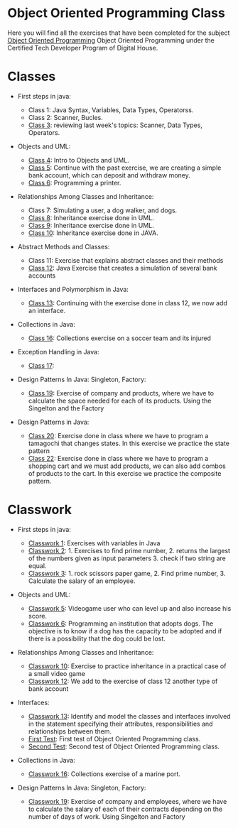 # Object Oriented Programming Class
Here you will find all the exercises that have been completed for the subject [Object Oriented Programming](https://github.com/Pavelezl/Object-Oriented-Programming-CodingExercises/files/9871132/V2.-.Copia.de.Programa.de.Programacion.Orientada.a.Objetos.pdf) Object Oriented Programming under the Certified Tech Developer Program of Digital House.

# Classes
- First steps in java:
  - Class 1: Java Syntax, Variables, Data Types, Operatorss.
  - Class 2: Scanner, Bucles.
  - [Class 3](https://github.com/Pavelezl/Object-Oriented-Programming-CodingExercises/files/9872777/Ejercicio.profesor.3.docx.pdf): reviewing last week's topics: Scanner, Data Types, Operators. 
  
- Objects and UML:
  - [Class 4](https://github.com/Pavelezl/Object-Oriented-Programming-CodingExercises/files/9873821/Ejercicios.para.mesa.de.trabajo.-.Clase.4.docx.pdf): Intro to Objects and UML. 
  - [Class 5](https://github.com/Pavelezl/Object-Oriented-Programming-CodingExercises/files/9873821/Ejercicios.para.mesa.de.trabajo.-.Clase.4.docx.pdf): Continue with the past exercise, we are creating a simple bank account, which can deposit and withdraw money.
  - [Class 6](https://github.com/Pavelezl/Object-Oriented-Programming-CodingExercises/files/9874008/Ejercicio.Impresora.Alt.docx.1.pdf): Programming a printer.
  
- Relationships Among Classes and Inheritance:
  - Class 7: Simulating a user, a dog walker, and dogs.
  - [Class 8](https://github.com/Pavelezl/Object-Oriented-Programming-CodingExercises/files/9874502/Ejercicio.Herencia.Profe.C8.pdf): Inheritance exercise done in UML.
  - [Class 9](https://github.com/Pavelezl/Object-Oriented-Programming-CodingExercises/files/9874507/Ejercicio.integrador.clase.9.pdf): Inheritance exercise done in UML.
  - [Class 10](https://github.com/Pavelezl/Object-Oriented-Programming-CodingExercises/files/9879912/Ejercicio.Profesor.Clase.10.pdf): Inheritance exercise done in JAVA.

- Abstract Methods and Classes:
  - Class 11: Exercise that explains abstract classes and their methods
  - [Class 12](https://github.com/Pavelezl/Object-Oriented-Programming-CodingExercises/files/9881340/Ejercicio.para.Alumnos.docx.pdf): Java Exercise that creates a simulation of several bank accounts

- Interfaces and Polymorphism in Java:
  - [Class 13](https://github.com/Pavelezl/Object-Oriented-Programming-CodingExercises/files/9881340/Ejercicio.para.Alumnos.docx.pdf): Continuing with the exercise done in class 12, we now add an interface.

- Collections in Java:
  - [Class 16](https://github.com/Pavelezl/Object-Oriented-Programming-CodingExercises/files/9883083/Copia.de.Ejercicio.Colecciones.Profesor.docx.pdf): Collections exercise on a soccer team and its injured

- Exception Handling in Java:
  - [Class 17]( ): 

- Design Patterns In Java: Singleton, Factory: 
  - [Class 19]( ): Exercise of company and products, where we have to calculate the space needed for each of its products. Using the Singelton and the Factory

- Design Patterns in Java: 
  - [Class 20](): Exercise done in class where we have to program a tamagochi that changes states. In this exercise we practice the state pattern
  - [Class 22](): Exercise done in class where we have to program a shopping cart and we must add products, we can also add combos of products to the cart.  In this exercise we practice the composite pattern.
  

# Classwork
- First steps in java:
  - [Classwork 1](https://github.com/Pavelezl/Object-Oriented-Programming-CodingExercises/files/9872051/Ejercitacion.tipo.variables.docx.pdf): Exercises with variables in Java
  - [Classwork 2](https://github.com/Pavelezl/Object-Oriented-Programming-CodingExercises/files/9872051/Ejercitacion.tipo.variables.docx.pdf): 1. Exercises to find prime number, 2. returns the largest of the numbers given as input parameters 3. check if two string are equal.
  - [Classwork 3](https://github.com/Pavelezl/Object-Oriented-Programming-CodingExercises/files/9872825/Ejercitacion.mesa.de.trabajo.docx.pdf): 1. rock scissors paper game, 2. Find prime number, 3. Calculate the salary of an employee.
  
- Objects and UML:
  - [Classwork 5](https://github.com/Pavelezl/Object-Oriented-Programming-CodingExercises/files/9873961/Ejercicio.Mesa.de.trabajo.C5.pdf): Videogame user who can level up and also increase his score.
  - [Classwork 6](https://github.com/Pavelezl/Object-Oriented-Programming-CodingExercises/files/9874040/Ejercicio.para.mesa.de.trabajo.-.Clase.6.docx.1.pdf): Programming an institution that adopts dogs. The objective is to know if a dog has the capacity to be adopted and if there is a possibility that the dog could be lost.

- Relationships Among Classes and Inheritance:
  - [Classwork 10](https://github.com/Pavelezl/Object-Oriented-Programming-CodingExercises/files/9879927/Ejercicio.Mesas.Clase.10.pdf): Exercise to practice inheritance in a practical case of a small video game
  - [Classwork 12](https://github.com/Pavelezl/Object-Oriented-Programming-CodingExercises/files/9881340/Ejercicio.para.Alumnos.docx.pdf): We add to the exercise of class 12 another type of bank account

- Interfaces:
  - [Classwork 13](https://github.com/Pavelezl/Object-Oriented-Programming-CodingExercises/files/9882600/Ejercicio.Batalla.del.Futuro.docx.pdf): Identify and model the classes and interfaces involved in the statement specifying their attributes, responsibilities and relationships between them.
   - [First Test](https://github.com/Pavelezl/Object-Oriented-Programming-CodingExercises/files/9882935/Copia.de.Ejercicio.Tipo.Parcial.Alumnos.docx.pdf): First test of Object Oriented Programming class. 
   - [Second Test](https://github.com/Pavelezl/Object-Oriented-Programming-CodingExercises/files/9882930/Evaluacion.Parcial.Tema.1.1.docx.pdf): Second test of Object Oriented Programming class. 

- Collections in Java:
  - [Classwork 16](https://github.com/Pavelezl/Object-Oriented-Programming-CodingExercises/files/9883224/Ejercicio.Colecciones.Alumnos.docx.pdf): Collections exercise of a marine port.

- Design Patterns In Java: Singleton, Factory: 
  - [Classwork 19](https://github.com/Pavelezl/Object-Oriented-Programming-CodingExercises/files/10117040/Ejercicio.junto.con.Docente.docx.pdf): Exercise of company and employees, where we have to calculate the salary of each of their contracts depending on the number of days of work. Using Singelton and Factory

